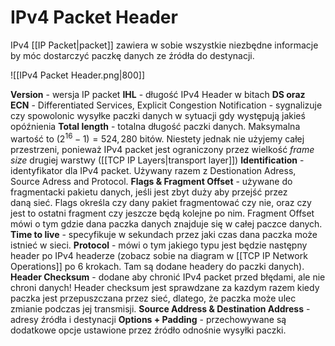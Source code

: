 # IPv4 Packet Header
IPv4 [[IP Packet|packet]] zawiera w sobie wszystkie niezbędne informacje by móc dostarczyć paczkę danych ze źródła do destynacji.

![[IPv4 Packet Header.png|800]]

**Version** - wersja IP packet
**IHL** - długość IPv4 Header w bitach 
**DS oraz ECN** - Differentiated Services, Explicit Congestion Notification - sygnalizuje czy spowolonic wysyłke paczki danych w sytuacji gdy występują jakieś opóźnienia
**Total length** - totalna długość paczki danych. Maksymalna wartość to $(2^{16}-1) = 524,280$ bitów. Niestety jednak nie użyjemy całej przestrzeni, ponieważ IPv4 packet jest ograniczony przez wielkość *frame size* drugiej warstwy ([[TCP IP Layers|transport layer]]) 
**Identification** - identyfikator dla IPv4 packet. Używany razem z Destionation Adress, Source Adress and Protocol.
**Flags & Fragment Offset** - używane do fragmentacki pakietu danych, jeśli jest zbyt duży aby przejść przez daną sieć. 
Flags określa czy dany pakiet fragmentować czy nie, oraz czy jest to ostatni fragment czy jeszcze będą kolejne po nim.
Fragment Offset mówi o tym gdzie dana paczka danych znajduje się w całej paczce danych.
**Time to live** - specyfikuje w sekundach przez jaki czas dana paczka może istnieć w sieci.
**Protocol** - mówi o tym jakiego typu jest będzie następny header po IPv4 headerze (zobacz sobie na diagram w [[TCP IP Network Operations]] po 6 krokach. Tam są dodane headery do paczki danych).
**Header Checksum** - dodane aby chronić IPv4 packet przed błędami, ale nie chroni danych! Header checksum jest sprawdzane za kazdym razem kiedy paczka jest przepuszczana przez sieć, dlatego, że paczka może ulec zmianie podczas jej transmisji.
**Source Address & Destination Address** - adresy źródła i destynacji
**Options + Padding** - przechowywane są dodatkowe opcje ustawione przez źródło odnośnie wysyłki paczki. 


